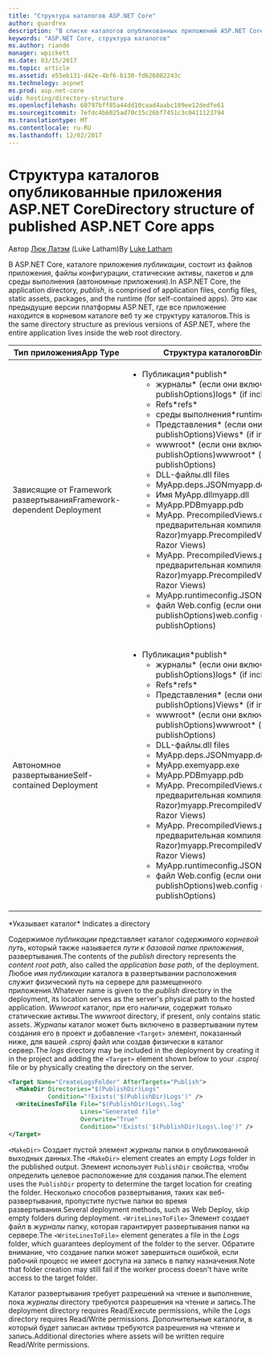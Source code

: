 ```yaml
---
title: "Структура каталогов ASP.NET Core"
author: guardrex
description: "В списке каталогов опубликованных приложений ASP.NET Core."
keywords: "ASP.NET Core, структура каталогов"
ms.author: riande
manager: wpickett
ms.date: 03/15/2017
ms.topic: article
ms.assetid: e55eb131-d42e-4bf6-b130-fd626082243c
ms.technology: aspnet
ms.prod: asp.net-core
uid: hosting/directory-structure
ms.openlocfilehash: 60797bff85a44dd10caad4aabc109ee12dedfe61
ms.sourcegitcommit: 7efdc4b6025ad70c15c26bf7451c3c0411123794
ms.translationtype: MT
ms.contentlocale: ru-RU
ms.lasthandoff: 12/02/2017
---
```

# <a name="directory-structure-of-published-aspnet-core-apps"></a><span data-ttu-id="9b403-104">Структура каталогов опубликованные приложения ASP.NET Core</span><span class="sxs-lookup"><span data-stu-id="9b403-104">Directory structure of published ASP.NET Core apps</span></span>

<span data-ttu-id="9b403-105">Автор [Люк Латэм](https://github.com/guardrex) (Luke Latham)</span><span class="sxs-lookup"><span data-stu-id="9b403-105">By [Luke Latham](https://github.com/guardrex)</span></span>

<span data-ttu-id="9b403-106">В ASP.NET Core, каталоге приложения *публикации*, состоит из файлов приложения, файлы конфигурации, статические активы, пакетов и для среды выполнения (автономные приложения).</span><span class="sxs-lookup"><span data-stu-id="9b403-106">In ASP.NET Core, the application directory, *publish*, is comprised of application files, config files, static assets, packages, and the runtime (for self-contained apps).</span></span> <span data-ttu-id="9b403-107">Это как предыдущие версии платформы ASP.NET, где все приложение находится в корневом каталоге веб ту же структуру каталогов.</span><span class="sxs-lookup"><span data-stu-id="9b403-107">This is the same directory structure as previous versions of ASP.NET, where the entire application lives inside the web root directory.</span></span>

| <span data-ttu-id="9b403-108">Тип приложения</span><span class="sxs-lookup"><span data-stu-id="9b403-108">App Type</span></span> | <span data-ttu-id="9b403-109">Структура каталогов</span><span class="sxs-lookup"><span data-stu-id="9b403-109">Directory Structure</span></span> |
| --- | --- |
| <span data-ttu-id="9b403-110">Зависящие от Framework развертывания</span><span class="sxs-lookup"><span data-stu-id="9b403-110">Framework-dependent Deployment</span></span> | <ul><li><span data-ttu-id="9b403-111">Публикация\*</span><span class="sxs-lookup"><span data-stu-id="9b403-111">publish\*</span></span><ul><li><span data-ttu-id="9b403-112">журналы\* (если они включены в publishOptions)</span><span class="sxs-lookup"><span data-stu-id="9b403-112">logs\* (if included in publishOptions)</span></span></li><li><span data-ttu-id="9b403-113">Refs\*</span><span class="sxs-lookup"><span data-stu-id="9b403-113">refs\*</span></span></li><li><span data-ttu-id="9b403-114">среды выполнения\*</span><span class="sxs-lookup"><span data-stu-id="9b403-114">runtimes\*</span></span></li><li><span data-ttu-id="9b403-115">Представления\* (если они включены в publishOptions)</span><span class="sxs-lookup"><span data-stu-id="9b403-115">Views\* (if included in publishOptions)</span></span></li><li><span data-ttu-id="9b403-116">wwwroot\* (если они включены в publishOptions)</span><span class="sxs-lookup"><span data-stu-id="9b403-116">wwwroot\* (if included in publishOptions)</span></span></li><li><span data-ttu-id="9b403-117">DLL-файлы</span><span class="sxs-lookup"><span data-stu-id="9b403-117">.dll files</span></span></li><li><span data-ttu-id="9b403-118">MyApp.deps.JSON</span><span class="sxs-lookup"><span data-stu-id="9b403-118">myapp.deps.json</span></span></li><li><span data-ttu-id="9b403-119">Имя MyApp.dll</span><span class="sxs-lookup"><span data-stu-id="9b403-119">myapp.dll</span></span></li><li><span data-ttu-id="9b403-120">MyApp.PDB</span><span class="sxs-lookup"><span data-stu-id="9b403-120">myapp.pdb</span></span></li><li><span data-ttu-id="9b403-121">MyApp. PrecompiledViews.dll (если предварительная компиляция представлений Razor)</span><span class="sxs-lookup"><span data-stu-id="9b403-121">myapp.PrecompiledViews.dll (if precompiling Razor Views)</span></span></li><li><span data-ttu-id="9b403-122">MyApp. PrecompiledViews.pdb (если предварительная компиляция представлений Razor)</span><span class="sxs-lookup"><span data-stu-id="9b403-122">myapp.PrecompiledViews.pdb (if precompiling Razor Views)</span></span></li><li><span data-ttu-id="9b403-123">MyApp.runtimeconfig.JSON</span><span class="sxs-lookup"><span data-stu-id="9b403-123">myapp.runtimeconfig.json</span></span></li><li><span data-ttu-id="9b403-124">файл Web.config (если они включены в publishOptions)</span><span class="sxs-lookup"><span data-stu-id="9b403-124">web.config (if included in publishOptions)</span></span></li></ul></li></ul> |
| <span data-ttu-id="9b403-125">Автономное развертывание</span><span class="sxs-lookup"><span data-stu-id="9b403-125">Self-contained Deployment</span></span> | <ul><li><span data-ttu-id="9b403-126">Публикация\*</span><span class="sxs-lookup"><span data-stu-id="9b403-126">publish\*</span></span><ul><li><span data-ttu-id="9b403-127">журналы\* (если они включены в publishOptions)</span><span class="sxs-lookup"><span data-stu-id="9b403-127">logs\* (if included in publishOptions)</span></span></li><li><span data-ttu-id="9b403-128">Refs\*</span><span class="sxs-lookup"><span data-stu-id="9b403-128">refs\*</span></span></li><li><span data-ttu-id="9b403-129">Представления\* (если они включены в publishOptions)</span><span class="sxs-lookup"><span data-stu-id="9b403-129">Views\* (if included in publishOptions)</span></span></li><li><span data-ttu-id="9b403-130">wwwroot\* (если они включены в publishOptions)</span><span class="sxs-lookup"><span data-stu-id="9b403-130">wwwroot\* (if included in publishOptions)</span></span></li><li><span data-ttu-id="9b403-131">DLL-файлы</span><span class="sxs-lookup"><span data-stu-id="9b403-131">.dll files</span></span></li><li><span data-ttu-id="9b403-132">MyApp.deps.JSON</span><span class="sxs-lookup"><span data-stu-id="9b403-132">myapp.deps.json</span></span></li><li><span data-ttu-id="9b403-133">MyApp.exe</span><span class="sxs-lookup"><span data-stu-id="9b403-133">myapp.exe</span></span></li><li><span data-ttu-id="9b403-134">MyApp.PDB</span><span class="sxs-lookup"><span data-stu-id="9b403-134">myapp.pdb</span></span></li><li><span data-ttu-id="9b403-135">MyApp. PrecompiledViews.dll (если предварительная компиляция представлений Razor)</span><span class="sxs-lookup"><span data-stu-id="9b403-135">myapp.PrecompiledViews.dll (if precompiling Razor Views)</span></span></li><li><span data-ttu-id="9b403-136">MyApp. PrecompiledViews.pdb (если предварительная компиляция представлений Razor)</span><span class="sxs-lookup"><span data-stu-id="9b403-136">myapp.PrecompiledViews.pdb (if precompiling Razor Views)</span></span></li><li><span data-ttu-id="9b403-137">MyApp.runtimeconfig.JSON</span><span class="sxs-lookup"><span data-stu-id="9b403-137">myapp.runtimeconfig.json</span></span></li><li><span data-ttu-id="9b403-138">файл Web.config (если они включены в publishOptions)</span><span class="sxs-lookup"><span data-stu-id="9b403-138">web.config (if included in publishOptions)</span></span></li></ul></li></ul> |
<span data-ttu-id="9b403-139">\*Указывает каталог</span><span class="sxs-lookup"><span data-stu-id="9b403-139">\* Indicates a directory</span></span>

<span data-ttu-id="9b403-140">Содержимое *публикации* представляет каталог *содержимого корневой путь*, который также называется *пути к базовой папке приложения*, развертывания.</span><span class="sxs-lookup"><span data-stu-id="9b403-140">The contents of the *publish* directory represents the *content root path*, also called the *application base path*, of the deployment.</span></span> <span data-ttu-id="9b403-141">Любое имя *публикации* каталога в развертывании расположения служит физический путь на сервере для размещенного приложения.</span><span class="sxs-lookup"><span data-stu-id="9b403-141">Whatever name is given to the *publish* directory in the deployment, its location serves as the server's physical path to the hosted application.</span></span> <span data-ttu-id="9b403-142">*Wwwroot* каталог, при его наличии, содержит только статические активы.</span><span class="sxs-lookup"><span data-stu-id="9b403-142">The *wwwroot* directory, if present, only contains static assets.</span></span> <span data-ttu-id="9b403-143">*Журналы* каталог может быть включено в развертывании путем создания его в проект и добавление `<Target>` элемент, показанный ниже, для вашей *.csproj* файл или создав физически в каталог сервер.</span><span class="sxs-lookup"><span data-stu-id="9b403-143">The *logs* directory may be included in the deployment by creating it in the project and adding the `<Target>` element shown below to your *.csproj* file or by physically creating the directory on the server.</span></span>

```xml
<Target Name="CreateLogsFolder" AfterTargets="Publish">
  <MakeDir Directories="$(PublishDir)Logs" 
           Condition="!Exists('$(PublishDir)Logs')" />
  <WriteLinesToFile File="$(PublishDir)Logs\.log" 
                    Lines="Generated file" 
                    Overwrite="True" 
                    Condition="!Exists('$(PublishDir)Logs\.log')" />
</Target>
```

<span data-ttu-id="9b403-144">`<MakeDir>` Создает пустой элемент *журналы* папки в опубликованной выходных данных.</span><span class="sxs-lookup"><span data-stu-id="9b403-144">The `<MakeDir>` element creates an empty *Logs* folder in the published output.</span></span> <span data-ttu-id="9b403-145">Элемент использует `PublishDir` свойства, чтобы определить целевое расположение для создания папки.</span><span class="sxs-lookup"><span data-stu-id="9b403-145">The element uses the `PublishDir` property to determine the target location for creating the folder.</span></span> <span data-ttu-id="9b403-146">Несколько способов развертывания, таких как веб-развертывания, пропустите пустые папки во время развертывания.</span><span class="sxs-lookup"><span data-stu-id="9b403-146">Several deployment methods, such as Web Deploy, skip empty folders during deployment.</span></span> <span data-ttu-id="9b403-147">`<WriteLinesToFile>` Элемент создает файл в *журналы* папку, которая гарантирует развертывания папки на сервере.</span><span class="sxs-lookup"><span data-stu-id="9b403-147">The `<WriteLinesToFile>` element generates a file in the *Logs* folder, which guarantees deployment of the folder to the server.</span></span> <span data-ttu-id="9b403-148">Обратите внимание, что создание папки может завершиться ошибкой, если рабочий процесс не имеет доступа на запись в папку назначения.</span><span class="sxs-lookup"><span data-stu-id="9b403-148">Note that folder creation may still fail if the worker process doesn't have write access to the target folder.</span></span>

<span data-ttu-id="9b403-149">Каталог развертывания требует разрешений на чтение и выполнение, пока *журналы* directory требуются разрешения на чтение и запись.</span><span class="sxs-lookup"><span data-stu-id="9b403-149">The deployment directory requires Read/Execute permissions, while the *Logs* directory requires Read/Write permissions.</span></span> <span data-ttu-id="9b403-150">Дополнительные каталоги, в который будет записан активы требуются разрешения на чтение и запись.</span><span class="sxs-lookup"><span data-stu-id="9b403-150">Additional directories where assets will be written require Read/Write permissions.</span></span>
